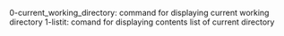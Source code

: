 0-current_working_directory: command for displaying current working directory
1-listit: comand for displaying contents list of current directory
